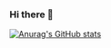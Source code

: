 ### Hi there 👋

[![Anurag's GitHub stats](https://github-readme-stats.vercel.app/api?username=lhf2018)](https://github.com/anuraghazra/github-readme-stats)

<!--
**lhf2018/lhf2018** is a ✨ _special_ ✨ repository because its `README.md` (this file) appears on your GitHub profile.

Here are some ideas to get you started:

- 🔭 I’m currently working on ...
- 🌱 I’m currently learning ...
- 👯 I’m looking to collaborate on ...
- 🤔 I’m looking for help with ...
- 💬 Ask me about ...
- 📫 How to reach me: ...
- 😄 Pronouns: ...
- ⚡ Fun fact: ...
-->
